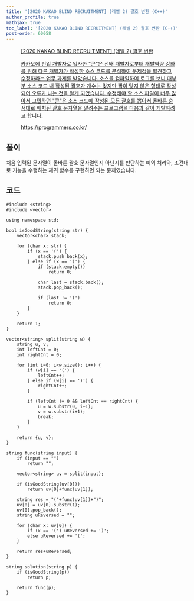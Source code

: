 ```yaml
---
title: '[2020 KAKAO BLIND RECRUITMENT] (레벨 2) 괄호 변환 (C++)'
author_profile: true
mathjax: true
toc_label: '[2020 KAKAO BLIND RECRUITMENT] (레벨 2) 괄호 변환 (C++)'
post-order: 60058
---
```


<figure data-ke-type="opengraph"><a href="https://programmers.co.kr/learn/courses/30/lessons/60058" data-source-url="https://programmers.co.kr/learn/courses/30/lessons/60058">
<div class="og-image" style="background-image: url('https://drive.google.com/uc?export=view&id=1J7HqHQeh0rWbRtmHtU9-1E36gTRhJX8N');"></div>
<div class="og-text">
<p class="og-title">[2020 KAKAO BLIND RECRUITMENT] (레벨 2) 괄호 변환</p>
<p class="og-desc">카카오에 신입 개발자로 입사한 "콘"은 선배 개발자로부터 개발역량 강화를 위해 다른 개발자가 작성한 소스 코드를 분석하여 문제점을 발견하고 수정하라는 업무 과제를 받았습니다. 소스를 컴파일하여 로그를 보니 대부분 소스 코드 내 작성된 괄호가 개수는 맞지만 짝이 맞지 않은 형태로 작성되어 오류가 나는 것을 알게 되었습니다.
수정해야 할 소스 파일이 너무 많아서 고민하던 "콘"은 소스 코드에 작성된 모든 괄호를 뽑아서 올바른 순서대로 배치된 괄호 문자열을 알려주는 프로그램을 다음과 같이 개발하려고 합니다.</p>
<p class="og-host">https://programmers.co.kr/</p></div></a></figure>

## 풀이
처음 입력된 문자열이 올바른 괄호 문자열인지 아닌지를 판단하는 예외 처리와, 조건대로 기능을 수행하는 재귀 함수를 구현하면 되는 문제였습니다.

## 코드
```cpp::lineons
#include <string>
#include <vector>

using namespace std;

bool isGoodString(string str) {
    vector<char> stack;
    
    for (char x: str) {
        if (x == '(') {
            stack.push_back(x);
        } else if (x == ')') {
            if (stack.empty())
                return 0;
            
            char last = stack.back();
            stack.pop_back();
            
            if (last != '(')
                return 0;
        }
    }
    
    return 1;
}

vector<string> split(string w) {
    string u, v;
    int leftCnt = 0;
    int rightCnt = 0;
    
    for (int i=0; i<w.size(); i++) {
        if (w[i] == '(') {
            leftCnt++;
        } else if (w[i] == ')') {
            rightCnt++;
        }
        
        if (leftCnt != 0 && leftCnt == rightCnt) {
            u = w.substr(0, i+1);
            v = w.substr(i+1);
            break;
        }
    }
    
    return {u, v};
}

string func(string input) {
    if (input == "")
        return "";
    
    vector<string> uv = split(input);
    
    if (isGoodString(uv[0]))
        return uv[0]+func(uv[1]);
    
    string res = "("+func(uv[1])+")";
    uv[0] = uv[0].substr(1);
    uv[0].pop_back();
    string uReversed = "";
    
    for (char x: uv[0]) {
        if (x == '(') uReversed += ')';
        else uReversed += '(';
    }
    
    return res+uReversed;
}

string solution(string p) {
    if (isGoodString(p))
        return p;
    
    return func(p);
}
```